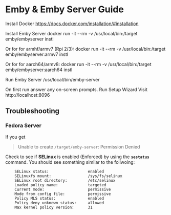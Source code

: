 # Emby & Emby Server Guide

Install Docker
https://docs.docker.com/installation/#installation

Install Emby Server
docker run -it --rm -v /usr/local/bin:/target emby/embyserver instl

Or for for armhf/armv7 (Rpi 2/3): 
docker run -it --rm -v /usr/local/bin:/target emby/embyserver:armv7 instl

Or for for aarch64/armv8: 
docker run -it --rm -v /usr/local/bin:/target emby/embyserver:aarch64 instl

Run Emby Server
/usr/local/bin/emby-server

On first run answer any on-screen prompts.
Run Setup Wizard
Visit http://localhost:8096

## Troubleshooting 

### Fedora Server

If you get 

> Unable to create `/target/emby-server`: Permission Denied

Check to see if **SELinux** is enabled (Enforced) by using the **`sestatus`** command. 
You should see something similar to the follwoing:

        SELinux status:                 enabled
        SELinuxfs mount:                /sys/fs/selinux
        SELinux root directory:         /etc/selinux
        Loaded policy name:             targeted
        Current mode:                   permissive
        Mode from config file:          permissive
        Policy MLS status:              enabled
        Policy deny_unknown status:     allowed
        Max kernel policy version:      31

